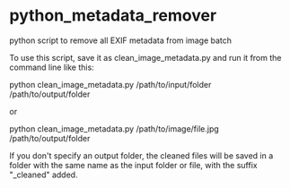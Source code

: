 # python_metadata_remover
python script to remove all EXIF metadata from image batch

To use this script, save it as clean_image_metadata.py and run it from the command line like this:

python clean_image_metadata.py /path/to/input/folder /path/to/output/folder

or

python clean_image_metadata.py /path/to/image/file.jpg /path/to/output/folder

If you don't specify an output folder, the cleaned files will be saved in a folder with the same name as the input folder or file, with the suffix "_cleaned" added.
